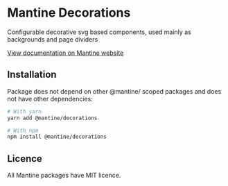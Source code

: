 # Mantine Decorations

Configurable decorative svg based components, used mainly as backgrounds and page dividers

[View documentation on Mantine website](https://mantine.dev/others/decoration/)

## Installation

Package does not depend on other @mantine/ scoped packages and does not have other dependencies:

```sh
# With yarn
yarn add @mantine/decorations

# With npm
npm install @mantine/decorations
```

## Licence

All Mantine packages have MIT licence.
